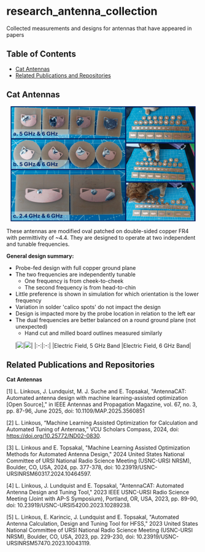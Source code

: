 # research_antenna_collection
Collected measurements and designs for antennas that have appeared in papers



## Table of Contents
* [Cat Antennas](#cat-antennas)
* [Related Publications and Repositories](#related-publications-and-repositories)




## Cat Antennas

<p align="center">
 <img src="./media/CatAntenna_2.png" height="300" >
</p>



These antennas are modified oval patched on double-sided copper FR4 with permittivity of ~4.4. They are designed to operate at two independent and tunable frequencies. 

**General design summary:**
* Probe-fed design with full copper ground plane
* The two frequencies are independently tunable
    * One frequency is from cheek-to-cheek
    * The second frequency is from head-to-chin
* Little preference is shown in simulation for which orientation is the lower frequency
* Variation in solder 'calico spots' do not impact the design
* Design is impacted more by the probe location in relation to the left ear
* The dual frequencies are better balanced on a round ground plane (not unexpected)
    * Hand cut and milled board outlines measured similarly






<p align="center">
|<img src="./media/5gefield.gif" height="200" >|<img src="./media/6gefield.gif" height="200" >|
|:-:|:-:|
|Electric Field, 5 GHz Band |Electric Field, 6 GHz Band|
</p>





## Related Publications and Repositories

**Cat Antennas**

[1] L. Linkous, J. Lundquist, M. J. Suche and E. Topsakal, "AntennaCAT: Automated antenna design with machine learning-assisted optimization [Open Source]," in IEEE Antennas and Propagation Magazine, vol. 67, no. 3, pp. 87-96, June 2025, doi: 10.1109/MAP.2025.3560851

[2] L. Linkous, “Machine Learning Assisted Optimization for Calculation and Automated Tuning of Antennas,” VCU Scholars Compass, 2024, doi: https://doi.org/10.25772/ND02-0830.

[3] L. Linkous and E. Topsakal, "Machine Learning Assisted Optimization Methods for Automated Antenna Design," 2024 United States National Committee of URSI National Radio Science Meeting (USNC-URSI NRSM), Boulder, CO, USA, 2024, pp. 377-378, doi: 10.23919/USNC-URSINRSM60317.2024.10464597.

[4] L. Linkous, J. Lundquist and E. Topsakal, "AntennaCAT: Automated Antenna Design and Tuning Tool," 2023 IEEE USNC-URSI Radio Science Meeting (Joint with AP-S Symposium), Portland, OR, USA, 2023, pp. 89-90, doi: 10.23919/USNC-URSI54200.2023.10289238.

[5] L. Linkous, E. Karincic, J. Lundquist and E. Topsakal, "Automated Antenna Calculation, Design and Tuning Tool for HFSS," 2023 United States National Committee of URSI National Radio Science Meeting (USNC-URSI NRSM), Boulder, CO, USA, 2023, pp. 229-230, doi: 10.23919/USNC-URSINRSM57470.2023.10043119.



